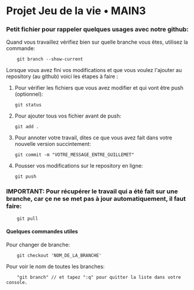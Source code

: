 # Projet Jeu de la vie • MAIN3

### Petit fichier pour rappeler quelques usages avec notre github:

Quand vous travaillez vérifiez bien sur quelle branche vous êtes, utilisez la commande:

        git branch --show-current

Lorsque vous avez fini vos modifications et que vous voulez l'ajouter au repository (au github) voici les étapes à faire :

1.  Pour vérifier les fichiers que vous avez modifier et qui vont être push (optionnel):

        git status

2.  Pour ajouter tous vos fichier avant de push:

        git add .

3.  Pour annoter votre travail, dites ce que vous avez fait dans votre nouvelle version succintement:

        git commit -m "VOTRE_MESSAGE_ENTRE_GUILLEMET"

4.  Pousser vos modifications sur le repository en ligne:

        git push

### IMPORTANT: Pour récupérer le travail qui a été fait sur une branche, car çe ne se met pas à jour automatiquement, il faut faire:

        git pull

#### Quelques commandes utiles

Pour changer de branche:

        git checkout 'NOM_DE_LA_BRANCHE'

Pour voir le nom de toutes les branches:

        "git branch" // et tapez ":q" pour quitter la liste dans votre console.

